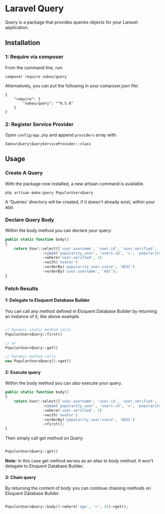 # Laravel Query

Query is a package that provides queries objects for your Laravel application.

## Installation

### 1: Require via composer

From the command line, run:

```
composer require xabou/query
```

Alternatively, you can put the following in your composer.json file:

```
{
    "require": {
        "xabou/query": "^0.5.0"
    }
}
```

### 2: Register Service Provider

Open `config/app.php` and append `providers` array with:

```
Xabou\Query\QueryServiceProvider::class
```

## Usage

### Create A Query

With the package now installed, a new artisan command is available.

```
php artisan make:query PopularUsersQuery
```

A 'Queries' directory will be created, if it doesn't already exist, within your app.
 
### Declare Query Body
 
Within the body method you can declare your query: 

```php
public static function body()
{
    return User::select(['user.username', 'user.id', 'user.verified', 'popularity_user.score'])
                 ->join('popularity_user', 'users.id', '=', 'popularity_user.user_id')
                 ->where('user.verified', 1)
                 ->with('avatar')
                 ->orderBy('popularity_user.score', 'DESC')
                 ->orderBy('user.username', 'ASC');
}
```

### Fetch Results

#### 1: Delegate to Eloquent Database Builder

You can call any method defined in Eloquent Database Builder by returning an instance of it, like above example.

```php

// Dynamic static method calls
PopularUsersQuery::first()

// or
PopularUsersQuery::get()

// Dynamic method calls
new PopularUsersQuery()->get()

```

#### 2: Execute query

Within the body method you can also execute your query.

```php
public static function body()
{
    return User::select(['user.username', 'user.id', 'user.verified', 'popularity_user.score'])
                 ->join('popularity_user', 'users.id', '=', 'popularity_user.user_id')
                 ->where('user.verified', 1)
                 ->with('avatar')
                 ->orderBy('popularity_user.score', 'DESC')
                 ->first();
}

```

Then simply call get method on Query.

```php

PopularUsersQuery::get()
```

**Note:** In this case get method serves as an alias to body method. It won't delegate to Eloquent Database Builder.

#### 3: Chain query

By returning the content of body you can continue chaining methods on Eloquent Database Builder.

```php

PopularUsersQuery::body()->where('age', '>', 25)->get();
```